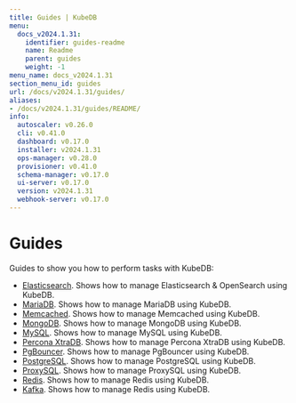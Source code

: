 ```yaml
---
title: Guides | KubeDB
menu:
  docs_v2024.1.31:
    identifier: guides-readme
    name: Readme
    parent: guides
    weight: -1
menu_name: docs_v2024.1.31
section_menu_id: guides
url: /docs/v2024.1.31/guides/
aliases:
- /docs/v2024.1.31/guides/README/
info:
  autoscaler: v0.26.0
  cli: v0.41.0
  dashboard: v0.17.0
  installer: v2024.1.31
  ops-manager: v0.28.0
  provisioner: v0.41.0
  schema-manager: v0.17.0
  ui-server: v0.17.0
  version: v2024.1.31
  webhook-server: v0.17.0
---
```


# Guides

Guides to show you how to perform tasks with KubeDB:

- [Elasticsearch](/docs/v2024.1.31/guides/elasticsearch/README). Shows how to manage Elasticsearch & OpenSearch using KubeDB.
- [MariaDB](/docs/v2024.1.31/guides/mariadb). Shows how to manage MariaDB using KubeDB.
- [Memcached](/docs/v2024.1.31/guides/memcached/README). Shows how to manage Memcached using KubeDB.
- [MongoDB](/docs/v2024.1.31/guides/mongodb/README). Shows how to manage MongoDB using KubeDB.
- [MySQL](/docs/v2024.1.31/guides/mysql/README). Shows how to manage MySQL using KubeDB.
- [Percona XtraDB](/docs/v2024.1.31/guides/percona-xtradb/README). Shows how to manage Percona XtraDB using KubeDB.
- [PgBouncer](/docs/v2024.1.31/guides/pgbouncer/README). Shows how to manage PgBouncer using KubeDB.
- [PostgreSQL](/docs/v2024.1.31/guides/postgres/README). Shows how to manage PostgreSQL using KubeDB.
- [ProxySQL](/docs/v2024.1.31/guides/proxysql/README). Shows how to manage ProxySQL using KubeDB.
- [Redis](/docs/v2024.1.31/guides/redis/README). Shows how to manage Redis using KubeDB.
- [Kafka](/docs/v2024.1.31/guides/kafka/README). Shows how to manage Redis using KubeDB.
